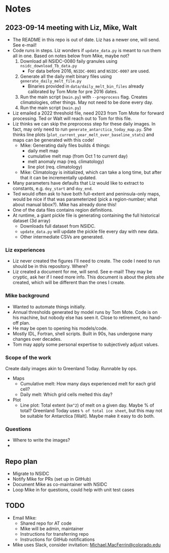 # Notes

## 2023-09-14 meeting with Liz, Mike, Walt

- The README in this repo is out of date. Liz has a newer one, will send. See
  e-mail!
- Code runs in steps. Liz wonders if `update_data.py` is meant to run them all
  in one. Based on notes below from Mike, maybe not?
  1.  Download all NSIDC-0080 faily granules using `nsidc_download_Tb_data.py`
      - For data before 2016, `NSIDC-0001` and `NSIDC-0007` are used.
  2.  Generate all the daily melt binary files using
      `generate_daily_melt_file.py`
      - Binaries provided in `data/daily_melt_bin_files` already calibrated by
        Tom Mote for pre 2016 dates.
  3.  Run the main script (`main.py`) with `--preprocess` flag. Creates
      climatologies, other things. May not need to be done every day.
  4.  Run the main script (`main.py`)
- Liz emailed a 2022 threshold file, need 2023 from Tom Mote for forward
  processing. Ted or Walt will reach out to Tom for this file.
- Liz thinks we can skip the preprocess step for these daily images. In fact,
  may only need to run `generate_antarctica_today_map.py`. She thinks line plots
  (`plot_current_year_melt_over_baseline_stats`) and maps can be generated with
  this code!
  - Mike: Generating daily files builds 4 things:
    - daily melt map
    - cumulative melt map (from Oct 1 to current day)
    - melt anomaly map (req. climatology)
    - line plot (req. climatology)
  - Mike: Climatology is initialized, which can take a long time, but after that
    it can be incrementally updated.
- Many parameters have defaults that Liz would like to extract to constants,
  e.g. `doy_start` and `doy_end`.
- Ted would often ask to have both full-extent and peninsula-only maps, would be
  nice if that was parameterized (pick a region-number; what about manual
  bbox?). Mike has already done this!
- One of the data files contains region definitions.
- At runtime, a giant pickle file is generating containing the full historical
  dataset (3d array)
  - Downloads full dataset from NSIDC.
  - `update_data.py` will update the pickle file every day with new data.
  - Other intermediate CSVs are generated.

### Liz experiences

- Liz never created the figures I'll need to create. The code I need to run
  should be in this repository. Where?
- Liz created a document for me, will send. See e-mail! They may be cryptic, ask
  her if I need more info. This document is about the plots _she_ created, which
  will be different than the ones I create.

### Mike background

- Wanted to automate things initially.
- Annual thresholds generated by model runs by Tom Mote. Code is on his machine,
  but nobody else has seen it. Close to retirement, no hand-off plan.
- He may be open to opening his models/code.
- Mostly IDL, Fortran, shell scripts. Built in 90s, has undergone many changes
  over decades.
- Tom may apply some personal expertise to subjectively adjust values.

### Scope of the work

Create daily images akin to Greenland Today. Runnable by ops.

- Maps
  - Cumulative melt: How many days experienced melt for each grid cell?
  - Daily melt: Which grid cells melted this day?
- Plot
  - Line plot: Total extent (`km^2`) of melt on a given day. Maybe % of total?
    Greenland Today uses `% of total ice sheet`, but this may not be suitable
    for Antarctica [Walt]. Maybe make it easy to do both.

### Questions

- Where to write the images?
-

## Repo plan

- Migrate to NSIDC
- Notify Mike for PRs (set up in GitHub)
- Document Mike as co-maintainer with NSIDC
- Loop Mike in for questions, could help with unit test cases

## TODO

- Email Mike:
  - Shared repo for AT code
  - Mike will be admin, maintainer
  - Instructions for transferring repo
  - Instructions for GitHub notifications
- Mike uses Slack, consider invitation: Michael.MacFerrin@colorado.edu
